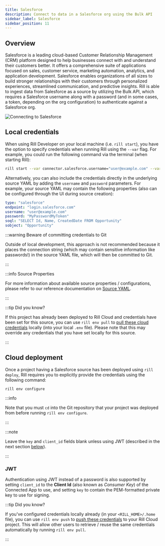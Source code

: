 ```yaml
---
title: Salesforce
description: Connect to data in a Salesforce org using the Bulk API
sidebar_label: Salesforce
sidebar_position: 11
---
```


<!-- WARNING: There are links to this page in source code. If you move it, find and replace the links and consider adding a redirect in docusaurus.config.js. -->

## Overview

Salesforce is a leading cloud-based Customer Relationship Management (CRM) platform designed to help businesses connect with and understand their customers better. It offers a comprehensive suite of applications focused on sales, customer service, marketing automation, analytics, and application development. Salesforce enables organizations of all sizes to build stronger relationships with their customers through personalized experiences, streamlined communication, and predictive insights. Rill is able to ingest data from Salesforce as a source by utilizing the Bulk API, which requires a Salesforce username along with a password (and in some cases, a token, depending on the org configuration) to authenticate against a Salesforce org.

![Connecting to Salesforce](/img/reference/connectors/salesforce/salesforce.png)

## Local credentials

When using Rill Developer on your local machine (i.e. `rill start`), you have the option to specify credentials when running Rill using the `--var` flag. For example, you could run the following command via the terminal (when starting Rill):
```bash
rill start --var connector.salesforce.username="user@example.com" --var connector.salesforce.password="MyPasswordMyToken"
```

Alternatively, you can also include the credentials directly in the underlying source YAML by adding the `username` and `password` parameters. For example, your source YAML may contain the following properties (also can be configured through the UI during source creation):
```yaml
type: "salesforce"
endpoint: "login.salesforce.com"
username: "user@example.com"
password: "MyPasswordMyToken"
soql: "SELECT Id, Name, CreatedDate FROM Opportunity"
sobject: "Opportunity"
```

:::warning Beware of committing credentials to Git

Outside of local development, this approach is not recommended because it places the connection string (which may contain sensitive information like passwords!) in the source YAML file, which will then be committed to Git.

:::

:::info Source Properties

For more information about available source properties / configurations, please refer to our reference documentation on [Source YAML](../../reference/project-files/index.md).

:::

:::tip Did you know?

If this project has already been deployed to Rill Cloud and credentials have been set for this source, you can use `rill env pull` to [pull these cloud credentials](/build/credentials/credentials.md#rill-env-pull) locally (into your local `.env` file). Please note that this may override any credentials that you have set locally for this source.

:::

## Cloud deployment

Once a project having a Salesforce source has been deployed using `rill deploy`, Rill requires you to explicitly provide the credentials using the following command:

```
rill env configure
```


:::info

Note that you must `cd` into the Git repository that your project was deployed from before running `rill env configure`.

:::

:::note

Leave the `key` and `client_id` fields blank unless using JWT (described in the next section [below](#jwt)).

:::

### JWT

Authentication using JWT instead of a password is also supported by setting
`client_id` to the **Client Id** (also known as _Consumer Key_) of the Connected App
to use, and setting `key` to contain the PEM-formatted private key to use for
signing.

:::tip Did you know?

If you've configured credentials locally already (in your `<RILL_HOME>/.home` file), you can use `rill env push` to [push these credentials](/build/credentials/credentials.md#rill-env-push) to your Rill Cloud project. This will allow other users to retrieve / reuse the same credentials automatically by running `rill env pull`.

:::